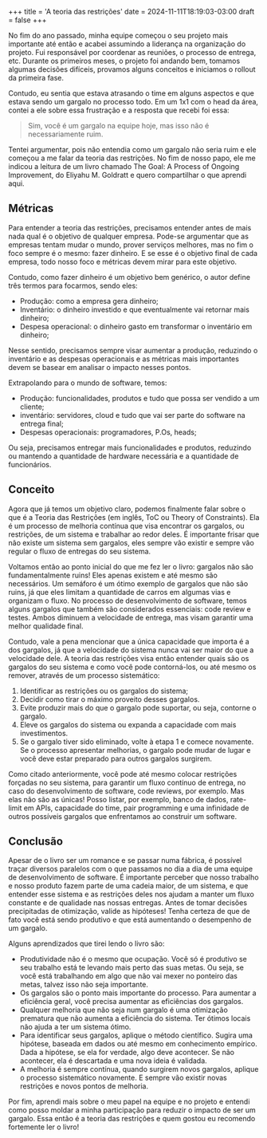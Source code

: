+++
title = 'A teoria das restrições'
date = 2024-11-11T18:19:03-03:00
draft = false
+++

No fim do ano passado, minha equipe começou o seu projeto mais importante até então e acabei assumindo a liderança na organização do projeto. Fui responsável por coordenar as reuniões, o processo de entrega, etc. Durante os primeiros meses, o projeto foi andando bem, tomamos algumas decisões difíceis, provamos alguns conceitos e iniciamos o rollout da primeira fase.

Contudo, eu sentia que estava atrasando o time em alguns aspectos e que estava sendo um gargalo no processo todo. Em um 1x1 com o head da área, contei a ele sobre essa frustração e a resposta que recebi foi essa:

> Sim, você é um gargalo na equipe hoje, mas isso não é necessariamente ruim.

Tentei argumentar, pois não entendia como um gargalo não seria ruim e ele começou a me falar da teoria das restrições. No fim de nosso papo, ele me indicou a leitura de um livro chamado The Goal: A Process of Ongoing Improvement, do Eliyahu M. Goldratt e quero compartilhar o que aprendi aqui.

## Métricas

Para entender a teoria das restrições, precisamos entender antes de mais nada qual é o objetivo de qualquer empresa. Pode-se argumentar que as empresas tentam mudar o mundo, prover serviços melhores, mas no fim o foco sempre é o mesmo: fazer dinheiro. E se esse é o objetivo final de cada empresa, todo nosso foco e métricas devem mirar para este objetivo.

Contudo, como fazer dinheiro é um objetivo bem genérico, o autor define três termos para focarmos, sendo eles:
- Produção: como a empresa gera dinheiro;
- Inventário: o dinheiro investido e que eventualmente vai retornar mais dinheiro;
- Despesa operacional: o dinheiro gasto em transformar o inventário em dinheiro;

Nesse sentido, precisamos sempre visar aumentar a produção, reduzindo o inventário e as despesas operacionais e as métricas mais importantes devem se basear em analisar o impacto nesses pontos.

Extrapolando para o mundo de software, temos:
- Produção: funcionalidades, produtos e tudo que possa ser vendido a um cliente;
- inventário: servidores, cloud e tudo que vai ser parte do software na entrega final;
- Despesas operacionais: programadores, P.Os, heads;

Ou seja, precisamos entregar mais funcionalidades e produtos, reduzindo ou mantendo a quantidade de hardware necessária e a quantidade de funcionários.

## Conceito

Agora que já temos um objetivo claro, podemos finalmente falar sobre o que é a Teoria das Restrições (em inglês, ToC ou Theory of Constraints). Ela é um processo de melhoria contínua que visa encontrar os gargalos, ou restrições, de um sistema e trabalhar ao redor deles. É importante frisar que não existe um sistema sem gargalos, eles sempre vão existir e sempre vão regular o fluxo de entregas do seu sistema.

Voltamos então ao ponto inicial do que me fez ler o livro: gargalos não são fundamentalmente ruins! Eles apenas existem e até mesmo são necessários. Um semáforo é um ótimo exemplo de gargalos que não são ruins, já que eles limitam a quantidade de carros em algumas vias e organizam o fluxo. No processo de desenvolvimento de software, temos alguns gargalos que também são considerados essenciais: code review e testes. Ambos diminuem a velocidade de entrega, mas visam garantir uma melhor qualidade final.

Contudo, vale a pena mencionar que a única capacidade que importa é a dos gargalos, já que a velocidade do sistema nunca vai ser maior do que a velocidade dele. A teoria das restrições visa então entender quais são os gargalos do seu sistema e como você pode contorná-los, ou até mesmo os remover, através de um processo sistemático:
1. Identificar as restrições ou os gargalos do sistema;
2. Decidir como tirar o máximo proveito desses gargalos.
3. Evite produzir mais do que o gargalo pode suportar, ou seja, contorne o gargalo.
4. Eleve os gargalos do sistema ou expanda a capacidade com mais investimentos.
5. Se o gargalo tiver sido eliminado, volte à etapa 1 e comece novamente. Se o processo apresentar melhorias, o gargalo pode mudar de lugar e você deve estar preparado para outros gargalos surgirem.

Como citado anteriormente, você pode até mesmo colocar restrições forçadas no seu sistema, para garantir um fluxo contínuo de entrega, no caso do desenvolvimento de software, code reviews, por exemplo. Mas elas não são as únicas! Posso listar, por exemplo, banco de dados, rate-limit em APIs, capacidade do time, pair programming e uma infinidade de outros possíveis gargalos que enfrentamos ao construir um software.

## Conclusão

Apesar de o livro ser um romance e se passar numa fábrica, é possível traçar diversos paralelos com o que passamos no dia a dia de uma equipe de desenvolvimento de software. É importante perceber que nosso trabalho e nosso produto fazem parte de uma cadeia maior, de um sistema, e que entender esse sistema e as restrições deles nos ajudam a manter um fluxo constante e de qualidade nas nossas entregas. Antes de tomar decisões precipitadas de otimização, valide as hipóteses! Tenha certeza de que de fato você está sendo produtivo e que está aumentando o desempenho de um gargalo.

Alguns aprendizados que tirei lendo o livro são:
- Produtividade não é o mesmo que ocupação. Você só é produtivo se seu trabalho está te levando mais perto das suas metas. Ou seja, se você está trabalhando em algo que não vai mexer no ponteiro das metas, talvez isso não seja importante.
- Os gargalos são o ponto mais importante do processo. Para aumentar a eficiência geral, você precisa aumentar as eficiências dos gargalos.
- Qualquer melhoria que não seja num gargalo é uma otimização prematura que não aumenta a eficiência do sistema. Ter ótimos locais não ajuda a ter um sistema ótimo.
- Para identificar seus gargalos, aplique o método científico. Sugira uma hipótese, baseada em dados ou até mesmo em conhecimento empírico. Dada a hipótese, se ela for verdade, algo deve acontecer. Se não acontecer, ela é descartada e uma nova ideia é validada.
- A melhoria é sempre contínua, quando surgirem novos gargalos, aplique o processo sistemático novamente. E sempre vão existir novas restrições e novos pontos de melhoria.

Por fim, aprendi mais sobre o meu papel na equipe e no projeto e entendi como posso moldar a minha participação para reduzir o impacto de ser um gargalo. Essa então é a teoria das restrições e quem gostou eu recomendo fortemente ler o livro!
